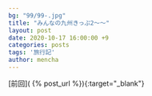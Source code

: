 ```yaml
---
bg: "99/99-.jpg"
title: "みんなの九州きっぷ2～～"
layout: post
date: 2020-10-17 16:00:00 +9
categories: posts
tags: '旅行記'
author: mencha
---
```


[前回]( {% post_url  %}){:target="_blank"}  

<!--more-->
![]()